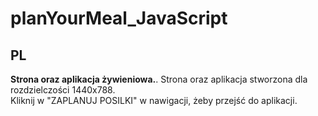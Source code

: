 # planYourMeal_JavaScript

## PL
**Strona oraz aplikacja żywieniowa.**. 
Strona oraz aplikacja stworzona dla rozdzielczości 1440x788.    
Kliknij w "ZAPLANUJ POSILKI" w nawigacji, żeby przejść do aplikacji.  
